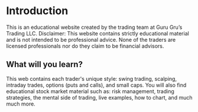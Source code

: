 # Introduction

This is an educational website created by the trading team at Guru Gru’s Trading LLC. Disclaimer: This website contains strictly educational material and is not intended to be professional advice. None of the traders are licensed professionals nor do they claim to be financial advisors.

## What will you learn?

This web contains each trader's unique style: swing trading, scalping, intraday trades, options (puts and calls), and small caps. You will also find educational stock market material such as: risk management, trading strategies, the mental side of trading, live examples, how to chart, and much much more.
